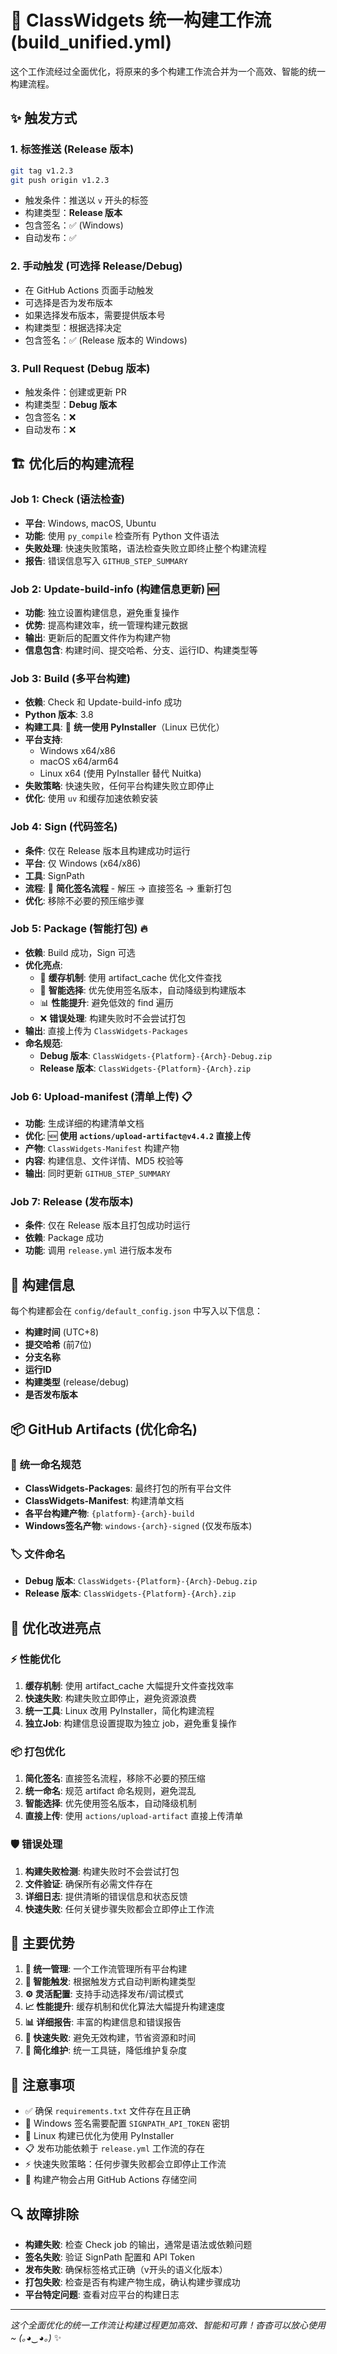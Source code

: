 # 🚀 ClassWidgets 统一构建工作流 (build_unified.yml)

这个工作流经过全面优化，将原来的多个构建工作流合并为一个高效、智能的统一构建流程。

## ✨ 触发方式

### 1. 标签推送 (Release 版本)
```bash
git tag v1.2.3
git push origin v1.2.3
```
- 触发条件：推送以 `v` 开头的标签
- 构建类型：**Release 版本**
- 包含签名：✅ (Windows)
- 自动发布：✅

### 2. 手动触发 (可选择 Release/Debug)
- 在 GitHub Actions 页面手动触发
- 可选择是否为发布版本
- 如果选择发布版本，需要提供版本号
- 构建类型：根据选择决定
- 包含签名：✅ (Release 版本的 Windows)

### 3. Pull Request (Debug 版本)
- 触发条件：创建或更新 PR
- 构建类型：**Debug 版本**
- 包含签名：❌
- 自动发布：❌

## 🏗️ 优化后的构建流程

### Job 1: Check (语法检查)
- **平台**: Windows, macOS, Ubuntu
- **功能**: 使用 `py_compile` 检查所有 Python 文件语法
- **失败处理**: 快速失败策略，语法检查失败立即终止整个构建流程
- **报告**: 错误信息写入 `GITHUB_STEP_SUMMARY`

### Job 2: Update-build-info (构建信息更新) 🆕
- **功能**: 独立设置构建信息，避免重复操作
- **优势**: 提高构建效率，统一管理构建元数据
- **输出**: 更新后的配置文件作为构建产物
- **信息包含**: 构建时间、提交哈希、分支、运行ID、构建类型等

### Job 3: Build (多平台构建)
- **依赖**: Check 和 Update-build-info 成功
- **Python 版本**: 3.8
- **构建工具**: 🔧 **统一使用 PyInstaller**（Linux 已优化）
- **平台支持**:
  - Windows x64/x86
  - macOS x64/arm64
  - Linux x64 (使用 PyInstaller 替代 Nuitka)
- **失败策略**: 快速失败，任何平台构建失败立即停止
- **优化**: 使用 `uv` 和缓存加速依赖安装

### Job 4: Sign (代码签名)
- **条件**: 仅在 Release 版本且构建成功时运行
- **平台**: 仅 Windows (x64/x86)
- **工具**: SignPath
- **流程**: 🚀 **简化签名流程** - 解压 → 直接签名 → 重新打包
- **优化**: 移除不必要的预压缩步骤

### Job 5: Package (智能打包) 🔥
- **依赖**: Build 成功，Sign 可选
- **优化亮点**:
  - 🚀 **缓存机制**: 使用 artifact_cache 优化文件查找
  - 🎯 **智能选择**: 优先使用签名版本，自动降级到构建版本
  - 📊 **性能提升**: 避免低效的 find 遍历
  - ❌ **错误处理**: 构建失败时不会尝试打包
- **输出**: 直接上传为 `ClassWidgets-Packages`
- **命名规范**:
  - **Debug 版本**: `ClassWidgets-{Platform}-{Arch}-Debug.zip`
  - **Release 版本**: `ClassWidgets-{Platform}-{Arch}.zip`

### Job 6: Upload-manifest (清单上传) 📋
- **功能**: 生成详细的构建清单文档
- **优化**: 🆕 **使用 `actions/upload-artifact@v4.4.2` 直接上传**
- **产物**: `ClassWidgets-Manifest` 构建产物
- **内容**: 构建信息、文件详情、MD5 校验等
- **输出**: 同时更新 `GITHUB_STEP_SUMMARY`

### Job 7: Release (发布版本)
- **条件**: 仅在 Release 版本且打包成功时运行
- **依赖**: Package 成功
- **功能**: 调用 `release.yml` 进行版本发布

## 🔧 构建信息

每个构建都会在 `config/default_config.json` 中写入以下信息：
- **构建时间** (UTC+8)
- **提交哈希** (前7位)
- **分支名称**
- **运行ID**
- **构建类型** (release/debug)
- **是否发布版本**

## 📦 GitHub Artifacts (优化命名)

### 🎯 **统一命名规范**
- **ClassWidgets-Packages**: 最终打包的所有平台文件
- **ClassWidgets-Manifest**: 构建清单文档
- **各平台构建产物**: `{platform}-{arch}-build`
- **Windows签名产物**: `windows-{arch}-signed` (仅发布版本)

### 🏷️ **文件命名**
- **Debug 版本**: `ClassWidgets-{Platform}-{Arch}-Debug.zip`
- **Release 版本**: `ClassWidgets-{Platform}-{Arch}.zip`

## 🚀 优化改进亮点

### ⚡ **性能优化**
1. **缓存机制**: 使用 artifact_cache 大幅提升文件查找效率
2. **快速失败**: 构建失败立即停止，避免资源浪费
3. **统一工具**: Linux 改用 PyInstaller，简化构建流程
4. **独立Job**: 构建信息设置提取为独立 job，避免重复操作

### 📦 **打包优化**
1. **简化签名**: 直接签名流程，移除不必要的预压缩
2. **统一命名**: 规范 artifact 命名规则，避免混乱
3. **智能选择**: 优先使用签名版本，自动降级机制
4. **直接上传**: 使用 `actions/upload-artifact` 直接上传清单

### 🛡️ **错误处理**
1. **构建失败检测**: 构建失败时不会尝试打包
2. **文件验证**: 确保所有必需文件存在
3. **详细日志**: 提供清晰的错误信息和状态反馈
4. **快速失败**: 任何关键步骤失败都会立即停止工作流

## 🎯 主要优势

1. **🔄 统一管理**: 一个工作流管理所有平台构建
2. **🧠 智能触发**: 根据触发方式自动判断构建类型
3. **⚙️ 灵活配置**: 支持手动选择发布/调试模式
4. **📈 性能提升**: 缓存机制和优化算法大幅提升构建速度
5. **📊 详细报告**: 丰富的构建信息和错误报告
6. **🚀 快速失败**: 避免无效构建，节省资源和时间
7. **🔧 简化维护**: 统一工具链，降低维护复杂度

## 🚨 注意事项

- ✅ 确保 `requirements.txt` 文件存在且正确
- 🔐 Windows 签名需要配置 `SIGNPATH_API_TOKEN` 密钥
- 🐧 Linux 构建已优化为使用 PyInstaller
- 📋 发布功能依赖于 `release.yml` 工作流的存在
- ⚡ 快速失败策略：任何步骤失败都会立即停止工作流
- 💾 构建产物会占用 GitHub Actions 存储空间

## 🔍 故障排除

- **构建失败**: 检查 Check job 的输出，通常是语法或依赖问题
- **签名失败**: 验证 SignPath 配置和 API Token
- **发布失败**: 确保标签格式正确（v开头的语义化版本）
- **打包失败**: 检查是否有构建产物生成，确认构建步骤成功
- **平台特定问题**: 查看对应平台的构建日志

---

*这个全面优化的统一工作流让构建过程更加高效、智能和可靠！杳杳可以放心使用~ (｡◕‿◕｡)* ✨